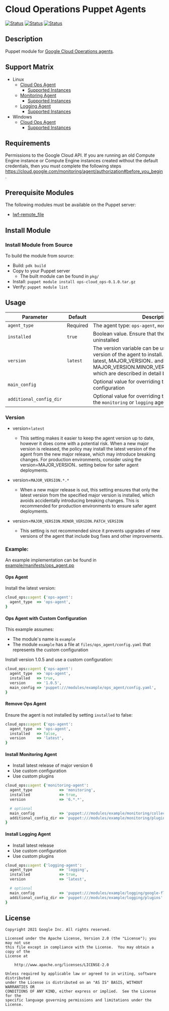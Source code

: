 # Cloud Operations Puppet Agents

[![Status](https://github.com/BlueMedora/google-puppet-agents/workflows/linux/badge.svg)](https://github.com/BlueMedora/google-puppet-agents/linux)
[![Status](https://github.com/BlueMedora/google-puppet-agents/workflows/windows/badge.svg)](https://github.com/BlueMedora/google-puppet-agents/windows)
[![Status](https://github.com/BlueMedora/google-puppet-agents/workflows/shellcheck/badge.svg)](https://github.com/BlueMedora/google-puppet-agents/shellcheck)

## Description

Puppet module for [Google Cloud Operations agents](https://cloud.google.com/stackdriver/docs/solutions/agents).

## Support Matrix

- Linux
  - [Cloud Ops Agent](https://cloud.google.com/stackdriver/docs/solutions/agents/ops-agent)
    - [Supported Instances](https://cloud.google.com/stackdriver/docs/solutions/agents/ops-agent#supported_vms)
  - [Monitoring Agent](https://cloud.google.com/stackdriver/docs/solutions/agents/monitoring)
    - [Supported Instances](https://cloud.google.com/stackdriver/docs/solutions/agents/monitoring#supported_vms)
  - [Logging Agent](https://cloud.google.com/stackdriver/docs/solutions/agents/logging)
    - [Supported Instances](https://cloud.google.com/stackdriver/docs/solutions/agents/logging#supported_vms)
- Windows
  - [Cloud Ops Agent](https://cloud.google.com/stackdriver/docs/solutions/agents/ops-agent)
    - [Supported Instances](https://cloud.google.com/stackdriver/docs/solutions/agents/ops-agent#supported_vms)

## Requirements

Permissions to the Google Cloud API. If you are running an old Compute Engine instance or Compute Engine instances created without the default credentials, then you must complete the following steps https://cloud.google.com/monitoring/agent/authorization#before_you_begin.

## Prerequisite Modules

The following modules must be available on the Puppet server:
- [lwf-remote_file](https://forge.puppet.com/modules/lwf/remote_file)

## Install Module

### Install Module from Source
To build the module from source:
- Build: `pdk build`
- Copy to your Puppet server
  - The built module can be found in `pkg/`
- Install: `puppet module install ops-cloud_ops-0.1.0.tar.gz`
- Verify: `puppet module list`

## Usage

| Parameter               | Default       | Description                                                       |
| ---                     | ---           | ---                                                               |
| `agent_type`            | Required      | The agent type: `ops-agent`, `monitoring`, `logging`              |
| `installed`             | `true`        | Boolean value. Ensure that the agent is installed or uninstalled  |
| `version`               | `latest`      | The version variable can be used to specify which version of the agent to install. The allowed values are latest, MAJOR_VERSION.*.* and MAJOR_VERSION.MINOR_VERSION.PATCH_VERSION, which are described in detail below. |
| `main_config`           |               | Optional value for overriding the default configuration           |
| `additional_config_dir` |               | Optional value for overriding the plugins directory for the `monitoring` or `logging` agents |

### Version

- version=`latest`
  - This setting makes it easier to keep the agent version up to date, however it does come with a potential risk. When a new major version is released, the policy may install the latest version of the agent from the new major release, which may introduce breaking changes. For production environments, consider using the version=MAJOR_VERSION.*.* setting below for safer agent deployments.

- version=`MAJOR_VERSION.*.*`
  - When a new major release is out, this setting ensures that only the latest version from the specified major version is installed, which avoids accidentally introducing breaking changes. This is recommended for production environments to ensure safer agent deployments.

- version=`MAJOR_VERSION.MINOR_VERSION.PATCH_VERSION`
  - This setting is not recommended since it prevents upgrades of new versions of the agent that include bug fixes and other improvements.

### Example:

An example implementation can be found in [example/manifests/ops_agent.pp](example/manifests/ops_agent.pp)

#### Ops Agent

Install the latest version:
```ruby
cloud_ops::agent {'ops-agent':
  agent_type  => 'ops-agent',
}
```

#### Ops Agent with Custom Configuration

This example assumes:
- The module's name is `example`
- The module `example` has a file at `files/ops_agent/config.yaml` that represents the custom configuration

Install version 1.0.5 and use a custom configuration:
```ruby
cloud_ops::agent {'ops-agent':
  agent_type  => 'ops-agent',
  installed   => true,
  version     => '1.0.5',
  main_config => 'puppet:///modules/example/ops_agent/config.yaml',
}
```

#### Remove Ops Agent

Ensure the agent is not installed by setting `installed` to false:
```ruby
cloud_ops::agent {'ops-agent':
  agent_type  => 'ops-agent',
  installed   => false,
  version     => 'latest',
}
```

#### Install Monitoring Agent

- Install latest release of major version 6
- Use custom configuration
- Use custom plugins

```ruby
cloud_ops::agent {'monitoring-agent':
  agent_type            => 'monitoring',
  installed             => true,
  version               => '6.*.*',

  # optional
  main_config           => 'puppet:///modules/example/monitoring/collectd.conf',
  additional_config_dir => 'puppet:///modules/example/monitoring/plugins'
}
```

#### Install Logging Agent

- Install latest release
- Use custom configuration
- Use custom plugins

```ruby
cloud_ops::agent {'logging-agent':
  agent_type            => 'logging',
  installed             => true,
  version               => 'latest',

  # optional
  main_config           => 'puppet:///modules/example/logging/google-fluentd.conf',
  additional_config_dir => 'puppet:///modules/example/logging/plugins'
}
```

## License

```
Copyright 2021 Google Inc. All rights reserved.

Licensed under the Apache License, Version 2.0 (the "License"); you may not use
this file except in compliance with the License.  You may obtain a copy of the
License at

    http://www.apache.org/licenses/LICENSE-2.0

Unless required by applicable law or agreed to in writing, software distributed
under the License is distributed on an "AS IS" BASIS, WITHOUT WARRANTIES OR
CONDITIONS OF ANY KIND, either express or implied.  See the License for the
specific language governing permissions and limitations under the License.
```
